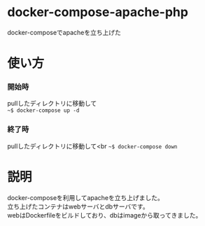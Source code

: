 # docker-compose-apache-php
docker-composeでapacheを立ち上げた

# 使い方
### 開始時
pullしたディレクトリに移動して<br>
`~$ docker-compose up -d`
### 終了時
pullしたディレクトリに移動して<br
`~$ docker-compose down`

# 説明
docker-composeを利用してapacheを立ち上げました。<br>
立ち上げたコンテナはwebサーバとdbサーバです。<br>
webはDockerfileをビルドしており、dbはimageから取ってきました。
